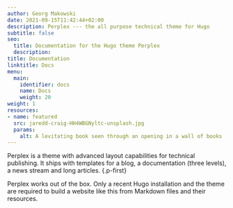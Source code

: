 ```yaml
---
author: Georg Makowski
date: 2021-09-15T11:42:44+02:00
description: Perplex --- the all purpose technical theme for Hugo
subtitle: false
seo: 
  title: Documentation for the Hugo theme Perplex
  description: 
title: Documentation
linktitle: Docs
menu:
  main:
    identifier: docs
    name: Docs
    weight: 20
weight: 1
resources:
- name: featured
  src: jaredd-craig-HH4WBGNyltc-unsplash.jpg
  params:
    alt: A levitating book seen through an opening in a wall of books
---
```


Perplex is a theme with advanced layout capabilities for technical publishing. It ships with templates for a blog, a documentation (three levels), a news stream and long articles.
{.p-first} <!--more-->

Perplex works out of the box. Only a recent Hugo installation and the theme are required to build a website like this from Markdown files and their resources.
